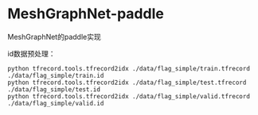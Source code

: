 # MeshGraphNet-paddle
MeshGraphNet的paddle实现

id数据预处理：
```
python tfrecord.tools.tfrecord2idx ./data/flag_simple/train.tfrecord ./data/flag_simple/train.id
python tfrecord.tools.tfrecord2idx ./data/flag_simple/test.tfrecord ./data/flag_simple/test.id
python tfrecord.tools.tfrecord2idx ./data/flag_simple/valid.tfrecord ./data/flag_simple/valid.id
```
